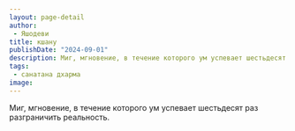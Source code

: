 ```yaml
---
layout: page-detail
author:
 - Яшодеви
title: кшану
publishDate: "2024-09-01"
description: Миг, мгновение, в течение которого ум успевает шестьдесят раз разграничить реальность.
tags:
 - санатана дхарма
image: 
---
```


Миг, мгновение, в течение которого ум успевает шестьдесят раз разграничить реальность.

